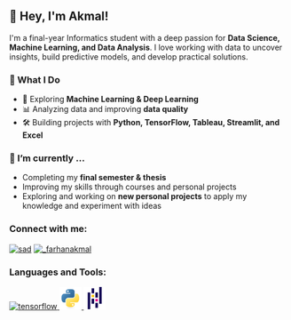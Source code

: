 <h2>👋 Hey, I'm Akmal!</h2>
<p>I'm a final-year Informatics student with a deep passion for <strong>Data Science, Machine Learning, and Data Analysis</strong>. I love working with data to uncover insights, build predictive models, and develop practical solutions.</p>

<h3>🚀 What I Do</h3>
<ul>
  <li>🧠 Exploring <strong>Machine Learning & Deep Learning</strong></li>
  <li>📊 Analyzing data and improving <strong>data quality</strong></li>
  <li>🛠️ Building projects with <strong>Python, TensorFlow, Tableau, Streamlit, and Excel</strong></li>
</ul>

<h3>🌱 I’m currently ... </h3>
<ul>
  <li>Completing my <strong>final semester & thesis</strong></li>
  <li>Improving my skills through courses and personal projects</li>
  <li>Exploring and working on <strong>new personal projects</strong> to apply my knowledge and experiment with ideas</li>
</ul>

<h3 align="left">Connect with me:</h3>
<p align="left">
<a href="https://linkedin.com/in/farhanakml" target="blank"><img align="center" src="https://raw.githubusercontent.com/rahuldkjain/github-profile-readme-generator/master/src/images/icons/Social/linked-in-alt.svg" alt="sad" height="30" width="40" /></a>
<a href="https://instagram.com/_farhanakmal" target="blank"><img align="center" src="https://raw.githubusercontent.com/rahuldkjain/github-profile-readme-generator/master/src/images/icons/Social/instagram.svg" alt="_farhanakmal" height="30" width="40" /></a>
</p>

<h3 align="left">Languages and Tools:</h3>
<p align="left"> <a href="https://www.tensorflow.org" target="_blank" rel="noreferrer"> <img src="https://www.vectorlogo.zone/logos/tensorflow/tensorflow-icon.svg" alt="tensorflow" width="40" height="40"/> </a> <a href="https://www.python.org" target="_blank" rel="noreferrer"> <img src="https://raw.githubusercontent.com/devicons/devicon/master/icons/python/python-original.svg" alt="python" width="40" height="40"/> </a> 
<a href="https://pandas.pydata.org/" target="_blank" rel="noreferrer"> <img src="https://raw.githubusercontent.com/devicons/devicon/2ae2a900d2f041da66e950e4d48052658d850630/icons/pandas/pandas-original.svg" alt="pandas" width="40" height="40"/> </a>

</p>
